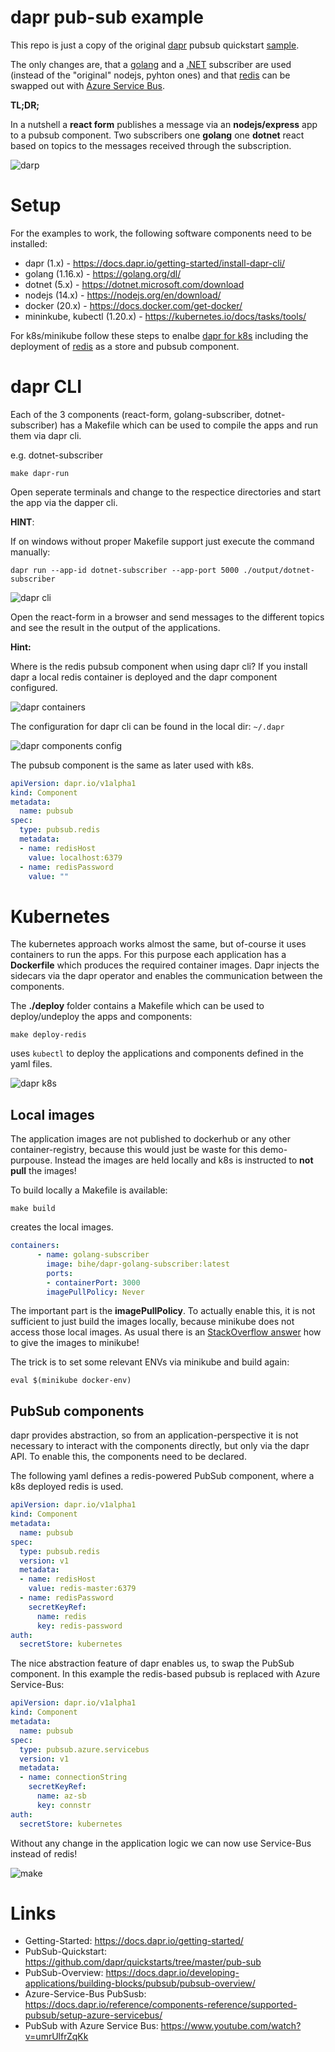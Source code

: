 # dapr pub-sub example
This repo is just a copy of the original [dapr](https://github.com/dapr/dapr) pubsub quickstart [sample](https://github.com/dapr/quickstarts/tree/master/pub-sub). 

The only changes are, that a [golang](https://golang.org/) and a [.NET](https://dotnet.microsoft.com/) subscriber are used (instead of the "original" nodejs, pyhton ones) and that [redis](https://redis.io/topics/streams-intro) can be swapped out with [Azure Service Bus](https://azure.microsoft.com/en-us/services/service-bus/).

**TL;DR;**

In a nutshell a **react form** publishes a message via an **nodejs/express** app to a pubsub component. Two subscribers one **golang** one **dotnet** react based on topics to the messages received through the subscription.

![darp](./doc/pubsub_overview.png)

# Setup
For the examples to work, the following software components need to be installed:

- dapr (1.x) - https://docs.dapr.io/getting-started/install-dapr-cli/
- golang (1.16.x) - https://golang.org/dl/
- dotnet (5.x) - https://dotnet.microsoft.com/download
- nodejs (14.x) - https://nodejs.org/en/download/
- docker (20.x) - https://docs.docker.com/get-docker/
- mininkube, kubectl (1.20.x) - https://kubernetes.io/docs/tasks/tools/

For k8s/minikube follow these steps to enalbe [dapr for k8s](https://github.com/dapr/quickstarts/tree/master/hello-kubernetes) including the deployment of [redis](https://docs.dapr.io/getting-started/configure-state-pubsub/#create-a-redis-store) as a store and pubsub component.

# dapr CLI
Each of the 3 components (react-form, golang-subscriber, dotnet-subscriber) has a Makefile which can be used to compile the apps and run them via dapr cli.

e.g. dotnet-subscriber

```
make dapr-run
```

Open seperate terminals and change to the respectice directories and start the app via the dapper cli.

**HINT**:

If on windows without proper Makefile support just execute the command manually:

```
dapr run --app-id dotnet-subscriber --app-port 5000 ./output/dotnet-subscriber
```

![dapr cli](./doc/dapr-pubsub-cli.png)

Open the react-form in a browser and send messages to the different topics and see the result in the output of the applications.

**Hint:**

Where is the redis pubsub component when using dapr cli? If you install dapr a local redis container is deployed and the dapr component configured.

![dapr containers](./doc/dapr_cli_container.png)

The configuration for dapr cli can be found in the local dir: ```~/.dapr```

![dapr components config](./doc/dapr_components_config_cli.png)

The pubsub component is the same as later used with k8s.

```yaml
apiVersion: dapr.io/v1alpha1
kind: Component
metadata:
  name: pubsub
spec:
  type: pubsub.redis
  metadata:
  - name: redisHost
    value: localhost:6379
  - name: redisPassword
    value: ""

```

# Kubernetes
The kubernetes approach works almost the same, but of-course it uses containers to run the apps. For this purpose each application has a **Dockerfile** which produces the required container images. Dapr injects the sidecars via the dapr operator and enables the communication between the components.

The **./deploy** folder contains a Makefile which can be used to deploy/undeploy the apps and components:

```
make deploy-redis
```

uses ```kubectl``` to deploy the applications and components defined in the yaml files. 

![dapr k8s](./doc/dapr-pubsub-k8s-redis.png)

## Local images
The application images are not published to dockerhub or any other container-registry, because this would just be waste for this demo-purpouse. Instead the images are held locally and k8s is instructed to **not pull** the images!

To build locally a Makefile is available:

```
make build
```
creates the local images.


```yaml
containers:
      - name: golang-subscriber
        image: bihe/dapr-golang-subscriber:latest
        ports:
        - containerPort: 3000
        imagePullPolicy: Never
```

The important part is the **imagePullPolicy**. To actually enable this, it is not sufficient to just build the images locally, because minikube does not access those local images. As usual there is an [StackOverflow answer](https://stackoverflow.com/questions/56392041/getting-errimageneverpull-in-pods) how to give the images to minikube!

The trick is to set some relevant ENVs via minikube and build again:

```
eval $(minikube docker-env)
```

## PubSub components
dapr provides abstraction, so from an application-perspective it is not necessary to interact with the components directly, but only via the dapr API. To enable this, the components need to be declared.

The following yaml defines a redis-powered PubSub component, where a k8s deployed redis is used.

```yaml
apiVersion: dapr.io/v1alpha1
kind: Component
metadata:
  name: pubsub
spec:
  type: pubsub.redis
  version: v1
  metadata:
  - name: redisHost
    value: redis-master:6379
  - name: redisPassword
    secretKeyRef:
      name: redis
      key: redis-password
auth:
  secretStore: kubernetes
```

The nice abstraction feature of dapr enables us, to swap the PubSub component. In this example the redis-based pubsub is replaced with Azure Service-Bus:

```yaml
apiVersion: dapr.io/v1alpha1
kind: Component
metadata:
  name: pubsub
spec:
  type: pubsub.azure.servicebus
  version: v1
  metadata:
  - name: connectionString
    secretKeyRef:
      name: az-sb
      key: connstr
auth:
  secretStore: kubernetes
```

Without any change in the application logic we can now use Service-Bus instead of redis!

![make](./doc/dapr-pubsub-k8s-az-sb.png)

# Links

- Getting-Started: https://docs.dapr.io/getting-started/
- PubSub-Quickstart: https://github.com/dapr/quickstarts/tree/master/pub-sub
- PubSub-Overview: https://docs.dapr.io/developing-applications/building-blocks/pubsub/pubsub-overview/
- Azure-Service-Bus PubSusb: https://docs.dapr.io/reference/components-reference/supported-pubsub/setup-azure-servicebus/
- PubSub with Azure Service Bus: https://www.youtube.com/watch?v=umrUlfrZqKk


